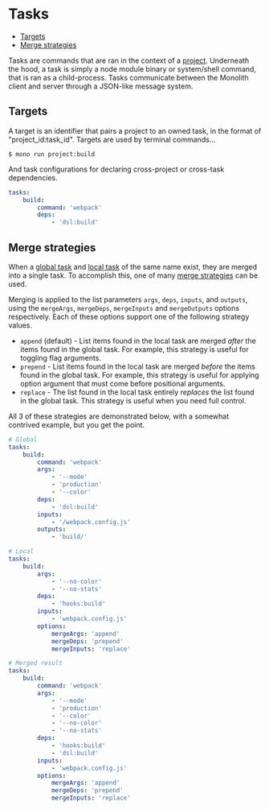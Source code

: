 # Tasks

- [Targets](#targets)
- [Merge strategies](#merge-strategies)

Tasks are commands that are ran in the context of a [project](./project.md). Underneath the hood, a
task is simply a node module binary or system/shell command, that is ran as a child-process. Tasks
communicate between the Monolith client and server through a JSON-like message system.

## Targets

A target is an identifier that pairs a project to an owned task, in the format of
"project_id:task_id". Targets are used by terminal commands...

```shell
$ mono run project:build
```

And task configurations for declaring cross-project or cross-task dependencies.

```yaml
tasks:
	build:
		command: 'webpack'
		deps:
			- 'dsl:build'
```

## Merge strategies

When a [global task](./workspace.md#tasks) and [local task](./project.md#tasks) of the same name
exist, they are merged into a single task. To accomplish this, one of many
[merge strategies](./workspace.md#options) can be used.

Merging is applied to the list parameters `args`, `deps`, `inputs`, and `outputs`, using the
`mergeArgs`, `mergeDeps`, `mergeInputs` and `mergeOutputs` options respectively. Each of these
options support one of the following strategy values.

- `append` (default) - List items found in the local task are merged _after_ the items found in the
  global task. For example, this strategy is useful for toggling flag arguments.
- `prepend` - List items found in the local task are merged _before_ the items found in the global
  task. For example, this strategy is useful for applying option argument that must come before
  positional arguments.
- `replace` - The list found in the local task entirely _replaces_ the list found in the global
  task. This strategy is useful when you need full control.

All 3 of these strategies are demonstrated below, with a somewhat contrived example, but you get the
point.

```yaml
# Global
tasks:
	build:
		command: 'webpack'
		args:
			- '--mode'
			- 'production'
			- '--color'
		deps:
			- 'dsl:build'
		inputs:
			- '/webpack.config.js'
		outputs:
			- 'build/'

# Local
tasks:
	build:
		args:
			- '--no-color'
			- '--no-stats'
		deps:
			- 'hooks:build'
		inputs:
			- 'webpack.config.js'
		options:
			mergeArgs: 'append'
			mergeDeps: 'prepend'
			mergeInputs: 'replace'

# Merged result
tasks:
	build:
		command: 'webpack'
		args:
			- '--mode'
			- 'production'
			- '--color'
			- '--no-color'
			- '--no-stats'
		deps:
			- 'hooks:build'
			- 'dsl:build'
		inputs:
			- 'webpack.config.js'
		options:
			mergeArgs: 'append'
			mergeDeps: 'prepend'
			mergeInputs: 'replace'
```
